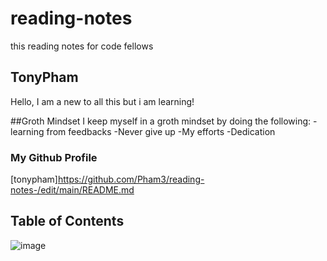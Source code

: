 # reading-notes
this reading notes for code fellows 

## TonyPham
Hello, I am a new to all this but i am learning!

##Groth Mindset 
I keep myself in a groth mindset by doing the following:
-learning from feedbacks 
-Never give up
-My efforts
-Dedication 


### My Github Profile
[tonypham]https://github.com/Pham3/reading-notes-/edit/main/README.md


## Table of Contents 
![image](https://user-images.githubusercontent.com/91857291/135921041-3d786121-00cd-49d5-8e44-a27a03c3fa2c.png)

